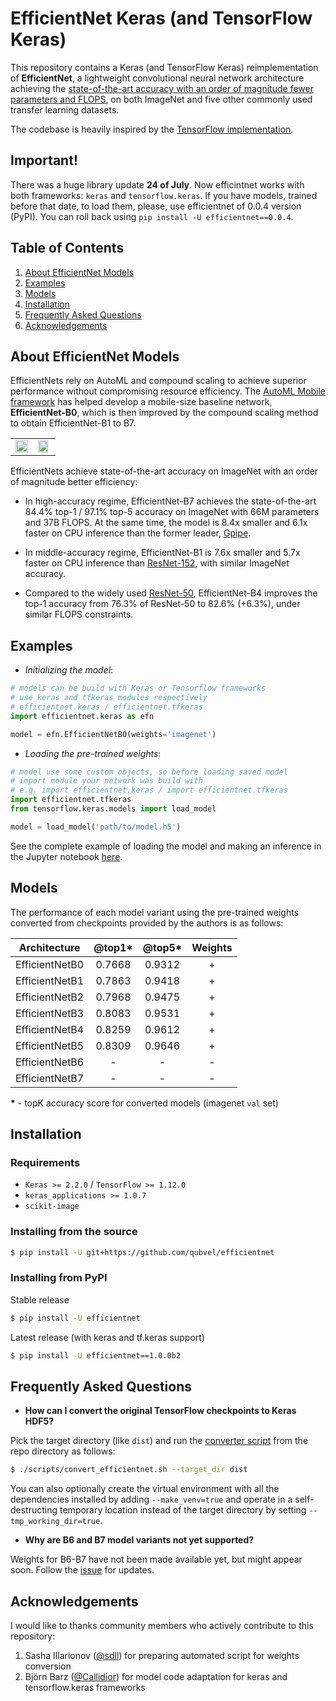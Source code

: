 # EfficientNet Keras (and TensorFlow Keras)

This repository contains a Keras (and TensorFlow Keras) reimplementation of **EfficientNet**, a lightweight convolutional neural network architecture achieving the [state-of-the-art accuracy with an order of magnitude fewer parameters and FLOPS](https://arxiv.org/abs/1905.11946), on both ImageNet and
five other commonly used transfer learning datasets.

The codebase is heavily inspired by the [TensorFlow implementation](https://github.com/tensorflow/tpu/tree/master/models/official/efficientnet).

## Important!
There was a huge library update **24 of July**. Now efficintnet works with both frameworks: `keras` and `tensorflow.keras`.
If you have models, trained before that date, to load them, please, use efficientnet of 0.0.4 version (PyPI). You can roll back using `pip install -U efficientnet==0.0.4`.

## Table of Contents

 1. [About EfficientNet Models](#about-efficientnet-models)
 2. [Examples](#examples)
 3. [Models](#models)
 4. [Installation](#installation)
 5. [Frequently Asked Questions](#frequently-asked-questions)
 6. [Acknowledgements](#acknowledgements)

## About EfficientNet Models

EfficientNets rely on AutoML and compound scaling to achieve superior performance without compromising resource efficiency. The [AutoML Mobile framework](https://ai.googleblog.com/2018/08/mnasnet-towards-automating-design-of.html) has helped develop a mobile-size baseline network, **EfficientNet-B0**, which is then improved by the compound scaling method  to obtain EfficientNet-B1 to B7.

<table border="0">
<tr>
    <td>
    <img src="https://raw.githubusercontent.com/tensorflow/tpu/master/models/official/efficientnet/g3doc/params.png" width="100%" />
    </td>
    <td>
    <img src="https://raw.githubusercontent.com/tensorflow/tpu/master/models/official/efficientnet/g3doc/flops.png", width="90%" />
    </td>
</tr>
</table>

EfficientNets achieve state-of-the-art accuracy on ImageNet with an order of magnitude better efficiency:

* In high-accuracy regime, EfficientNet-B7 achieves the state-of-the-art 84.4% top-1 / 97.1% top-5 accuracy on ImageNet with 66M parameters and 37B FLOPS. At the same time, the model is 8.4x smaller and 6.1x faster on CPU inference than the former leader, [Gpipe](https://arxiv.org/abs/1811.06965).

* In middle-accuracy regime, EfficientNet-B1 is 7.6x smaller and 5.7x faster on CPU inference than [ResNet-152](https://arxiv.org/abs/1512.03385), with similar ImageNet accuracy.

* Compared to the widely used [ResNet-50](https://arxiv.org/abs/1512.03385), EfficientNet-B4 improves the top-1 accuracy from 76.3% of ResNet-50 to 82.6% (+6.3%), under similar FLOPS constraints.

## Examples

* *Initializing the model*:

```python
# models can be build with Keras or Tensorflow frameworks
# use keras and tfkeras modules respectively
# efficientnet.keras / efficientnet.tfkeras
import efficientnet.keras as efn 

model = efn.EfficientNetB0(weights='imagenet')

```

* *Loading the pre-trained weights*:

```python
# model use some custom objects, so before loading saved model
# import module your network was build with
# e.g. import efficientnet.keras / import efficientnet.tfkeras
import efficientnet.tfkeras
from tensorflow.keras.models import load_model

model = load_model('path/to/model.h5')
```

See the complete example of loading the model and making an inference in the Jupyter notebook [here](https://github.com/qubvel/efficientnet/blob/master/examples/inference_example.ipynb).

## Models

The performance of each model variant using the pre-trained weights converted from checkpoints provided by the authors is as follows:

| Architecture   | @top1* | @top5* | Weights |
| -------------- | :----: | :----: | :-----: |
| EfficientNetB0 | 0.7668 | 0.9312 |    +    |
| EfficientNetB1 | 0.7863 | 0.9418 |    +    |
| EfficientNetB2 | 0.7968 | 0.9475 |    +    |
| EfficientNetB3 | 0.8083 | 0.9531 |    +    |
| EfficientNetB4 | 0.8259 | 0.9612 |    +    |
| EfficientNetB5 | 0.8309 | 0.9646 |    +    |
| EfficientNetB6 |   -    |   -    |    -    |
| EfficientNetB7 |   -    |   -    |    -    |

**\*** - topK accuracy score for converted models (imagenet `val` set)

## Installation

### Requirements

* `Keras >= 2.2.0` / `TensorFlow >= 1.12.0`
* `keras_applications >= 1.0.7`
* `scikit-image`

### Installing from the source

```bash
$ pip install -U git+https://github.com/qubvel/efficientnet
```

### Installing from PyPI

Stable release
```bash
$ pip install -U efficientnet
```
Latest release (with keras and tf.keras support)
```bash
$ pip install -U efficientnet==1.0.0b2
```

## Frequently Asked Questions

* **How can I convert the original TensorFlow checkpoints to Keras HDF5?**

Pick the target directory (like `dist`) and run the [converter script](./scripts) from the repo directory as follows:

```bash
$ ./scripts/convert_efficientnet.sh --target_dir dist
```

You can also optionally create the virtual environment with all the dependencies installed by adding `--make_venv=true` and operate in a self-destructing temporary location instead of the target directory by setting `--tmp_working_dir=true`.

* **Why are B6 and B7 model variants not yet supported?**

Weights for B6-B7 have not been made available yet, but might appear soon. Follow the [issue](https://github.com/tensorflow/tpu/issues/377) for updates.

## Acknowledgements
I would like to thanks community members who actively contribute to this repository:

1) Sasha Illarionov ([@sdll](https://github.com/sdll)) for preparing automated script for weights conversion
2) Björn Barz ([@Callidior](https://github.com/Callidior)) for model code adaptation for keras and tensorflow.keras frameworks 
